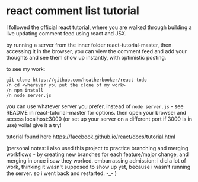 # react comment list tutorial


I followed the official react tutorial, where you are walked through building a live updating comment feed using react and JSX.

by running a server from the inner folder react-tutorial-master, then accessing it in the browser, you can view the comment feed and add your thoughts and see them show up instantly, with optimistic posting.

to see my work:
```
git clone https://github.com/heatherbooker/react-todo
/n cd <wherever you put the clone of my work>
/n npm install
/n node server.js 
```
you can use whatever server you prefer, instead of `node server.js` - see README in react-tutorial-master for options.
then open your browser and access localhost:3000 (or set up your server on a different port if 3000 is in use)
voila! give it a try!

tutorial found here https://facebook.github.io/react/docs/tutorial.html

(personal notes: i also used this project to practice branching and merging workflows - by creating new branches for each feature/major change, and merging in once i saw they worked. embarrassing admission: i did a lot of work, thinking it wasn't supposed to show up yet, because i wasn't running the server. so i went back and restarted. -_- )